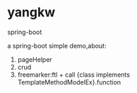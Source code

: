# yangkw
spring-boot 

a spring-boot simple demo,about:
1. pageHelper
2. crud
3. freemarker:ftl + call {class implements TemplateMethodModelEx}.function
